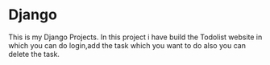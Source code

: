 # Django
This is my Django Projects.
In this project i have build the Todolist website in which you can do login,add the task which you want to do also you can delete the task.